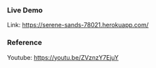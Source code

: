 ### Live Demo

Link: https://serene-sands-78021.herokuapp.com/

### Reference

Youtube: https://youtu.be/ZVznzY7EjuY
